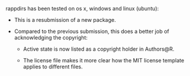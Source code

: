 rappdirs has been tested on os x, windows and linux (ubuntu):

* This is a resubmission of a new package.

* Compared to the previous submission, this does a better job of 
  acknowledging the copyright:
  
    * Active state is now listed as a copyright holder in Authors@R.

    * The license file makes it more clear how the MIT license template
      applies to different files.
